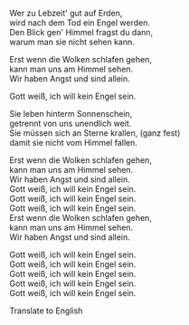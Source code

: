 Wer zu Lebzeit' gut auf Erden,  
wird nach dem Tod ein Engel werden.  
Den Blick gen' Himmel fragst du dann,  
warum man sie nicht sehen kann.  

Erst wenn die Wolken schlafen gehen,  
kann man uns am Himmel sehen.  
Wir haben Angst und sind allein.  

Gott weiß, ich will kein Engel sein. 


Sie leben hinterm Sonnenschein,  
getrennt von uns unendlich weit.  
Sie müssen sich an Sterne krallen, (ganz fest)  
damit sie nicht vom Himmel fallen.

Erst wenn die Wolken schlafen gehen,  
kann man uns am Himmel sehen.  
Wir haben Angst und sind allein.  
Gott weiß, ich will kein Engel sein.  
Gott weiß, ich will kein Engel sein.  
Gott weiß, ich will kein Engel sein.  
Erst wenn die Wolken schlafen gehen,  
kann man uns am Himmel sehen.  
Wir haben Angst und sind allein.

Gott weiß, ich will kein Engel sein.  
Gott weiß, ich will kein Engel sein.  
Gott weiß, ich will kein Engel sein.  
Gott weiß, ich will kein Engel sein.  
Gott weiß, ich will kein Engel sein.

Translate to English